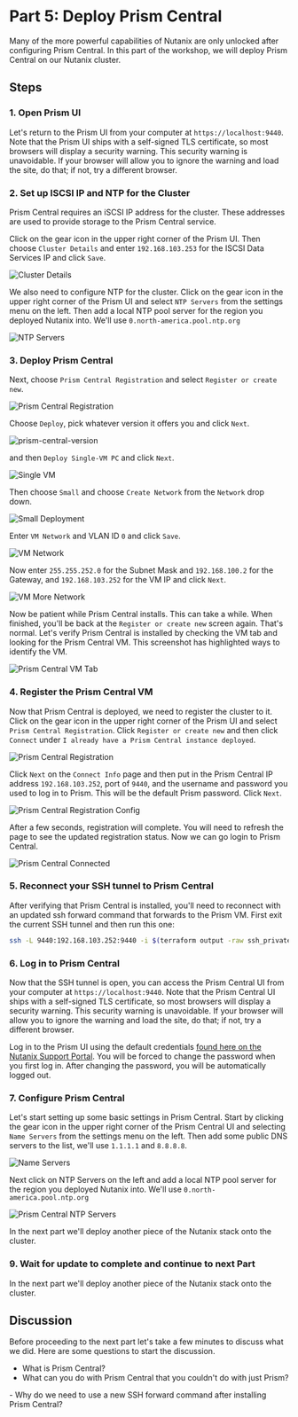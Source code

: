 <!-- See https://squidfunk.github.io/mkdocs-material/reference/ -->

# Part 5: Deploy Prism Central

Many of the more powerful capabilities of Nutanix are only unlocked after configuring Prism Central. In this part of the workshop, we will deploy Prism Central on our Nutanix cluster.

## Steps

### 1. Open Prism UI

Let's return to the Prism UI from your computer at `https://localhost:9440`. Note that the Prism UI ships with a self-signed TLS certificate, so most browsers will display a security warning. This security warning is unavoidable. If your browser will allow you to ignore the warning and load the site, do that; if not, try a different browser.

### 2. Set up ISCSI IP and NTP for the Cluster

Prism Central requires an iSCSI IP address for the cluster. These addresses are used to provide storage to the Prism Central service.

Click on the gear icon in the upper right corner of the Prism UI. Then choose `Cluster Details` and enter `192.168.103.253` for the ISCSI Data Services IP and click `Save`.

![Cluster Details](../images/iscsi-ip.png)

We also need to configure NTP for the cluster. Click on the gear icon in the upper right corner of the Prism UI and select `NTP Servers` from the settings menu on the left. Then add a local NTP pool server for the region you deployed Nutanix into. We'll use `0.north-america.pool.ntp.org`

![NTP Servers](../images/ntp-servers.png)

### 3. Deploy Prism Central

Next, choose `Prism Central Registration` and select `Register or create new`.

![Prism Central Registration](../images/prism-central-deploy.png)

Choose `Deploy`, pick whatever version it offers you and click `Next`.

![prism-central-version](../images/prism-central-version.png)

and then `Deploy Single-VM PC` and click `Next`.

![Single VM](../images/single-vm.png)

Then choose `Small` and choose `Create Network` from the `Network` drop down.

![Small Deployment](../images/small-deployment.png)

Enter `VM Network` and VLAN ID `0` and click `Save`.

![VM Network](../images/vm-network.png)

Now enter `255.255.252.0` for the Subnet Mask and `192.168.100.2` for the Gateway, and `192.168.103.252` for the VM IP and click `Next`.

![VM More Network](../images/vm-more-network.png)

Now be patient while Prism Central installs. This can take a while. When finished, you'll be back at the `Register or create new` screen again. That's normal. Let's verify Prism Central is installed by checking the VM tab and looking for the Prism Central VM. This screenshot has highlighted ways to identify the VM.

![Prism Central VM Tab](../images/prism-central-vm-tab.png)

### 4. Register the Prism Central VM

Now that Prism Central is deployed, we need to register the cluster to it. Click on the gear icon in the upper right corner of the Prism UI and select `Prism Central Registration`. Click `Register or create new` and then click `Connect` under `I already have a Prism Central instance deployed`.

![Prism Central Registration](../images/prism-central-registration.png)

Click `Next` on the `Connect Info` page and then put in the Prism Central IP address `192.168.103.252`, port of `9440`, and the username and password you used to log in to Prism. This will be the default Prism password. Click `Next`.

![Prism Central Registration Config](../images/prism-central-registration-config.png)

After a few seconds, registration will complete. You will need to refresh the page to see the updated registration status. Now we can go login to Prism Central.

![Prism Central Connected](../images/prism-central-connected.png)

### 5. Reconnect your SSH tunnel to Prism Central

After verifying that Prism Central is installed, you'll need to reconnect with an updated ssh forward command that forwards to the Prism VM. First exit the current SSH tunnel and then run this one:

```sh
ssh -L 9440:192.168.103.252:9440 -i $(terraform output -raw ssh_private_key) root@$(terraform output -raw bastion_public_ip)
```

### 6. Log in to Prism Central

Now that the SSH tunnel is open, you can access the Prism Central UI from your computer at `https://localhost:9440`. Note that the Prism Central UI ships with a self-signed TLS certificate, so most browsers will display a security warning. This security warning is unavoidable. If your browser will allow you to ignore the warning and load the site, do that; if not, try a different browser.

Log in to the Prism UI using the default credentials [found here on the Nutanix Support Portal](https://portal.nutanix.com/page/documents/details?targetId=AHV-Admin-Guide-v6_7:app-admin-cvm-access-c.html). You will be forced to change the password when you first log in. After changing the password, you will be automatically logged out.

### 7. Configure Prism Central

Let's start setting up some basic settings in Prism Central. Start by clicking the gear icon in the upper right corner of the Prism Central UI and selecting `Name Servers` from the settings menu on the left. Then add some public DNS servers to the list, we'll use `1.1.1.1` and `8.8.8.8`.

![Name Servers](../images/name-servers.png)

Next click on NTP Servers on the left and add a local NTP pool server for the region you deployed Nutanix into. We'll use `0.north-america.pool.ntp.org`

![Prism Central NTP Servers](../images/prism-central-ntp-servers.png)

In the next part we'll deploy another piece of the Nutanix stack onto the cluster.

### 9. Wait for update to complete and continue to next Part

In the next part we'll deploy another piece of the Nutanix stack onto the cluster.

## Discussion

Before proceeding to the next part let's take a few minutes to discuss what we did. Here are some questions to start the discussion.

- What is Prism Central?
- What can you do with Prism Central that you couldn't do with just Prism?
<!-- - What is the LCM and why is it important to keep it updated?
 -->- Why do we need to use a new SSH forward command after installing Prism Central?
